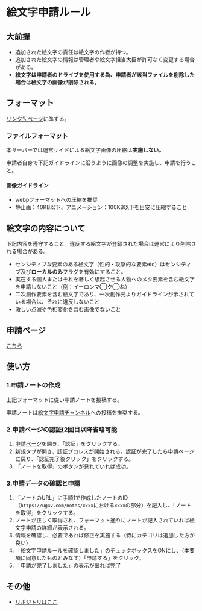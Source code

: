 # 絵文字申請ルール

## 大前提
- 追加された絵文字の責任は絵文字の作者が持つ。
- 追加された絵文字の情報は管理者や絵文字担当大臣が許可なく変更する場合がある。
- **絵文字は申請者のドライブを使用する為、申請者が該当ファイルを削除した場合は絵文字の画像が削除される。**

## フォーマット
[リンク先ページ](https://voskeydocs.icalo.net/emoji/01-format/)に準ずる。

### ファイルフォーマット
本サーバーでは運営サイドによる絵文字画像の圧縮は**実施しない。**

申請者自身で下記ガイドラインに沿うように画像の調整を実施し、申請を行うこと。
#### 画像ガイドライン
- webpフォーマットへの圧縮を推奨
- 静止画：40KB以下、アニメーション：100KB以下を目安に圧縮すること

## 絵文字の内容について
下記内容を遵守すること。違反する絵文字が登録された場合は運営により削除される場合がある。

- センシティブな要素のある絵文字（性的・攻撃的な要素etc）はセンシティブ及び**ローカルのみ**フラグを有効にすること。
- 実在する個人またはそれを著しく想起させる人物へのメタ要素を含む絵文字を申請しないこと（例：イーロンマ◯ク◯ね）
- 二次創作要素を含む絵文字であり、一次創作元よりガイドラインが示されている場合は、それに違反しないこと
- 激しい点滅や色相変化を含む画像でないこと

## 申請ページ
[こちら](https://emoji-request.ug4v.com)

## 使い方
### 1.申請ノートの作成

上記フォーマットに従い申請ノートを投稿する。

申請ノートは[絵文字申請チャンネル](https://ug4v.com/channels/a67bcge86aae023m)への投稿を推奨する。

### 2.申請ページの認証(2回目以降省略可能
1. [申請ページ](https://emoji-request.ug4v.com)を開き、「認証」をクリックする。
2. 新規タブが開き、認証プロレスが開始される。認証が完了したら申請ページに戻り、「認証完了後クリック」をクリックする。
3. 「ノートを取得」のボタンが見れていれば成功。

### 3.申請データの確認と申請
1. 「ノートのURL」に手順1で作成したノートのID（`https://ug4v.com/notes/xxxx`における`xxxx`の部分）を記入し、「ノートを取得」をクリックする。
2. ノートが正しく取得され、フォーマット通りにノートが記入されていれば絵文字申請の詳細が表示される。
3. 情報を確認し、必要であれば修正を実施する（特にカテゴリは追加した方が良い）
4. 「絵文字申請ルールを確認しました」のチェックボックスをONにし、（本要項に同意したものとみなす）「申請する」をクリック。
5. 「申請が完了しました」の表示が出れば完了

## その他
- [リポジトリはここ](https://github.com/ugfv-org/emoji-request-app)
